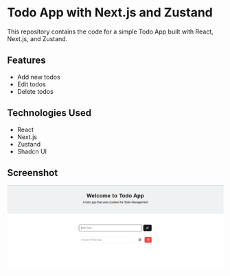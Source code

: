 # Todo App with Next.js and Zustand

This repository contains the code for a simple Todo App built with React, Next.js, and Zustand.

## Features

- Add new todos
- Edit todos
- Delete todos

## Technologies Used

- React
- Next.js
- Zustand
- Shadcn UI

## Screenshot

![ScreenShot](public/ScreenShot.png)

